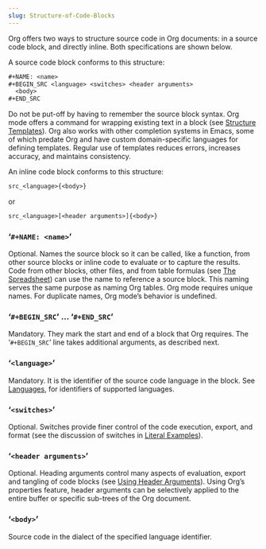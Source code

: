 ```yaml
---
slug: Structure-of-Code-Blocks
---
```


Org offers two ways to structure source code in Org documents: in a source code block, and directly inline. Both specifications are shown below.

A source code block conforms to this structure:

```lisp
#+NAME: <name>
#+BEGIN_SRC <language> <switches> <header arguments>
  <body>
#+END_SRC
```

Do not be put-off by having to remember the source block syntax. Org mode offers a command for wrapping existing text in a block (see [Structure Templates](Structure-Templates)). Org also works with other completion systems in Emacs, some of which predate Org and have custom domain-specific languages for defining templates. Regular use of templates reduces errors, increases accuracy, and maintains consistency.

An inline code block conforms to this structure:

```lisp
src_<language>{<body>}
```

or

```lisp
src_<language>[<header arguments>]{<body>}
```

### ‘`#+NAME: <name>`’

Optional. Names the source block so it can be called, like a function, from other source blocks or inline code to evaluate or to capture the results. Code from other blocks, other files, and from table formulas (see [The Spreadsheet](The-Spreadsheet)) can use the name to reference a source block. This naming serves the same purpose as naming Org tables. Org mode requires unique names. For duplicate names, Org mode’s behavior is undefined.

### ‘`#+BEGIN_SRC`’ … ‘`#+END_SRC`’

Mandatory. They mark the start and end of a block that Org requires. The ‘`#+BEGIN_SRC`’ line takes additional arguments, as described next.

### ‘`<language>`’

Mandatory. It is the identifier of the source code language in the block. See [Languages](Languages), for identifiers of supported languages.

### ‘`<switches>`’

Optional. Switches provide finer control of the code execution, export, and format (see the discussion of switches in [Literal Examples](Literal-Examples)).

### ‘`<header arguments>`’

Optional. Heading arguments control many aspects of evaluation, export and tangling of code blocks (see [Using Header Arguments](Using-Header-Arguments)). Using Org’s properties feature, header arguments can be selectively applied to the entire buffer or specific sub-trees of the Org document.

### ‘`<body>`’

Source code in the dialect of the specified language identifier.
